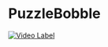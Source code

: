 # PuzzleBobble

[![Video Label](http://img.youtube.com/vi/UjvFwU6qhb4/0.jpg)](https://youtu.be/UjvFwU6qhb4)
